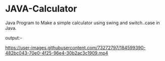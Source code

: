 # JAVA-Calculator
Java Program to Make a simple calculator using swing and switch..case in Java. 




output:-


https://user-images.githubusercontent.com/73272797/184599390-482bc043-70e0-4f25-96e4-30b2ac3c1909.mp4

